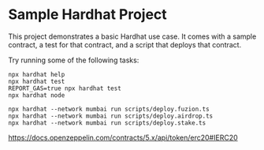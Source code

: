 # Sample Hardhat Project

This project demonstrates a basic Hardhat use case. It comes with a sample contract, a test for that contract, and a script that deploys that contract.

Try running some of the following tasks:

```shell
npx hardhat help
npx hardhat test
REPORT_GAS=true npx hardhat test
npx hardhat node

npx hardhat --network mumbai run scripts/deploy.fuzion.ts
npx hardhat --network mumbai run scripts/deploy.airdrop.ts
npx hardhat --network mumbai run scripts/deploy.stake.ts
```


https://docs.openzeppelin.com/contracts/5.x/api/token/erc20#IERC20